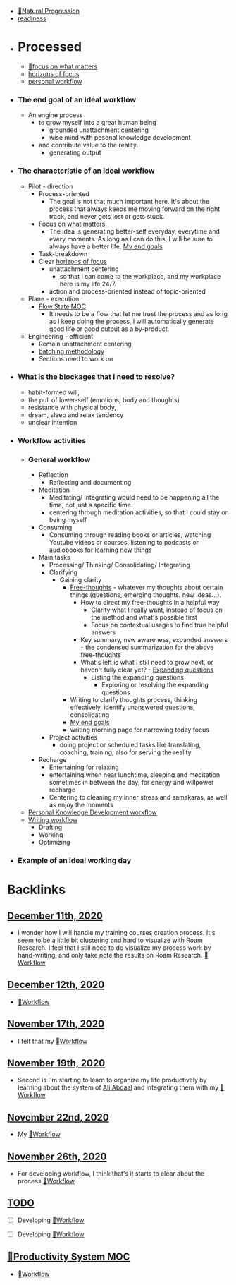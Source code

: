 - [🌱Natural Progression](<🌱Natural Progression.md>)
- [readiness](<readiness.md>)
- # Processed
    - [🌱focus on what matters](<🌱focus on what matters.md>)
    - [horizons of focus](<horizons of focus.md>)
    - [personal workflow](<personal workflow.md>)
- ### The end goal of an ideal workflow 
    - An engine process 
        - to grow myself into a great human being
            - grounded unattachment centering
            - wise mind with pesonal knowledge development
        - and contribute value to the reality.
            - generating output
- ### The characteristic of an ideal workflow
    - Pilot - direction
        - Process-oriented
            - The goal is not that much important here. It's about the process that always keeps me moving forward on the right track, and never gets lost or gets stuck.
        - Focus on what matters
            - The idea is generating better-self everyday, everytime and every moments. As long as I can do this, I will be sure to always have a better life. [My end goals](<My end goals.md>)
        - Task-breakdown 
        - Clear [horizons of focus](<horizons of focus.md>)
            - unattachment centering 
                - so that I can come to the workplace, and my workplace here is my life 24/7.
            - action and process-oriented instead of topic-oriented
    - Plane - execution
        - [Flow State MOC](<Flow State MOC.md>)
            - It needs to be a flow that let me trust the process and as long as I keep doing the process, I will automatically generate good life or good output as a by-product.
    - Engineering - efficient
        - Remain unattachment centering
        - [batching methodology](<batching methodology.md>)
        - Sections need to work on
- ### What is the blockages that I need to resolve?
    - habit-formed will, 
    - the pull of lower-self (emotions, body and thoughts)
    - resistance with physical body, 
    - dream, sleep and relax tendency
    - unclear intention
- ### Workflow activities
    - ### General workflow
        - Reflection
            - Reflecting and documenting
        - Meditation
            - Meditating/ Integrating would need to be happening all the time, not just a specific time.
            - centering through meditation activities, so that I could stay on being myself
        - Consuming
            - Consuming through reading books or articles, watching Youtube videos or courses, listening to podcasts or audiobooks for learning new things
        - Main tasks
            - Processing/ Thinking/ Consolidating/ Integrating
            - Clarifying
                - Gaining clarity
                    - [Free-thoughts](<Free-thoughts.md>) - whatever my thoughts about certain things (questions, emerging thoughts, new ideas...). 
                        - How to direct my free-thoughts in a helpful way
                            - Clarity what I really want, instead of focus on the method and what's possible first
                            - Focus on contextual usages to find true helpful answers
                        - Key summary, new awareness, expanded answers - the condensed summarization for the above free-thoughts
                        - What's left is what I still need to grow next, or haven't fully clear yet? - [Expanding questions](<Expanding questions.md>)
                            - Listing the expanding questions
                                - Exploring or resolving the expanding questions
                    - Writing to clarify thoughts process, thinking effectively, identify unanswered questions, consolidating 
                    -  [My end goals](<My end goals.md>)
                    - writing morning page for narrowing today focus
            - Project activities
                - doing project or scheduled tasks like translating, coaching, training, also for serving the reality
        - Recharge
            - Entertaining for relaxing
            - entertaining when near lunchtime, sleeping and meditation sometimes in between the day, for energy and willpower recharge
            - Centering to cleaning my inner stress and samskaras, as well as enjoy the moments
    - [Personal Knowledge Development workflow](<Personal Knowledge Development workflow.md>)
    - [Writing workflow](<Writing workflow.md>)
        - Drafting
        - Working
        - Optimizing
- ### Example of an ideal working day

# Backlinks
## [December 11th, 2020](<December 11th, 2020.md>)
- I wonder how I will handle my training courses creation process. It's seem to be a little bit clustering and hard to visualize with Roam Research. I feel that I still need to do visualize my process work by hand-writing, and only take note the results on Roam Research. [🌱Workflow ](<🌱Workflow .md>)

## [December 12th, 2020](<December 12th, 2020.md>)
- [🌱Workflow ](<🌱Workflow .md>)

## [November 17th, 2020](<November 17th, 2020.md>)
- I felt that my [🌱Workflow ](<🌱Workflow .md>)

## [November 19th, 2020](<November 19th, 2020.md>)
- Second is I'm starting to learn to organize my life productively by learning about the system of [Ali Abdaal](<Ali Abdaal.md>) and integrating them with my [🌱Workflow ](<🌱Workflow .md>)

## [November 22nd, 2020](<November 22nd, 2020.md>)
- My [🌱Workflow ](<🌱Workflow .md>)

## [November 26th, 2020](<November 26th, 2020.md>)
- For developing workflow, I think that's it starts to clear about the process [🌱Workflow ](<🌱Workflow .md>)

## [TODO](<TODO.md>)
- [ ] Developing [🌱Workflow ](<🌱Workflow .md>)

- [ ] Developing [🌱Workflow ](<🌱Workflow .md>)

## [🧭Productivity System MOC ](<🧭Productivity System MOC .md>)
- [🌱Workflow ](<🌱Workflow .md>)

